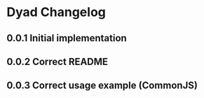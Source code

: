 # Dyad Changelog

## 0.0.1 Initial implementation

## 0.0.2 Correct README

## 0.0.3 Correct usage example (CommonJS)
